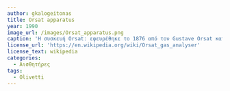 ```yaml
---
author: gkalogeitonas
title: Orsat apparatus
year: 1990
image_url: /images/Orsat_apparatus.png
caption: 'Η συσκευή Orsat: εφευρέθηκε το 1876 από τον Gustave Orsat και χρησιμοποιήθηκε για τη μέτρηση της συγκέντρωσης διαφόρων αερίων στον αέρα, συμπεριλαμβανομένου του διοξειδίου του άνθρακα (CO2), του οξυγόνου (O2) και του αζώτου (N2).'
license_url: 'https://en.wikipedia.org/wiki/Orsat_gas_analyser'
license_text: wikipedia
categories:
  - Αισθητήρες
tags:
  - Olivetti 
---
```

